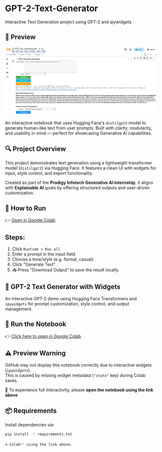 # GPT-2-Text-Generator
Interactive Text Generation project using GPT-2 and ipywidgets
## 📸 Preview

![Preview](preview.png)

An interactive notebook that uses Hugging Face's `distilgpt2` model to generate human-like text from user prompts. Built with clarity, modularity, and usability in mind — perfect for showcasing Generative AI capabilities.

## 🔍 Project Overview

This project demonstrates text generation using a lightweight transformer model (`distilgpt2`) via Hugging Face. It features a clean UI with widgets for input, style control, and export functionality.

Created as part of the **Prodigy Infotech Generative AI internship**, it aligns with **Explainable AI** goals by offering structured outputs and user-driven customization.

## 🚀 How to Run

👉 [Open in Google Colab](https://colab.research.google.com/github/VinjamuriPranaya/PRODIGY_GA_01/blob/main/GPT2_Text_Generator.ipynb)


## Steps:
1. Click `Runtime > Run all`
2. Enter a prompt in the input field
3. Choose a tone/style (e.g. formal, casual)
4. Click "Generate Text"
5. 📥 Press "Download Output" to save the result locally

## 📘 GPT-2 Text Generator with Widgets
An interactive GPT-2 demo using Hugging Face Transformers and `ipywidgets` for prompt customization, style control, and output management.

## 🚀 Run the Notebook
👉 [Click here to open in Google Colab](https://colab.research.google.com/github/VinjamuriPranaya/PRODIGY_GA_01/blob/main/GPT2_Text_Generator.ipynb)

## ⚠️ Preview Warning

GitHub may not display this notebook correctly due to interactive widgets (`ipywidgets`).  
This is caused by missing widget metadata (`"state"` key) during Colab saves.  

🔧 To experience full interactivity, please **open the notebook using the link above**


## 📦 Requirements

Install dependencies via:

```bash
pip install -r requirements.txt

n Colab** using the link above.
